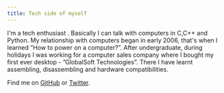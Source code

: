 ```yaml
---
title: Tech side of myself
---
```


I'm a tech enthusiast . Basically I can talk with computers in C,C++ and Python. My relationship with computers began in early 2006, that's when I learned ”How to power on a computer?”. After undergraduate, during holidays I was working for a computer sales company where I bought my first ever desktop - ”GlobalSoft Technologies”. There I have learnt assembling, disassembling and hardware compatibilities.  

  

Find me on [GitHub](https://github.com/jjlogu) or [Twitter](https://twitter.com/jjlogu).
